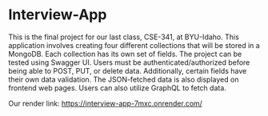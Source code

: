 # Interview-App

This is the final project for our last class, CSE-341, at BYU-Idaho. This application involves creating four different collections that will be stored in a MongoDB. Each collection has its own set of fields. The project can be tested using Swagger UI. Users must be authenticated/authorized before being able to POST, PUT, or delete data. Additionally, certain fields have their own data validation. The JSON-fetched data is also displayed on frontend web pages. Users can also utilize GraphQL to fetch data.

Our render link: https://interview-app-7mxc.onrender.com/
